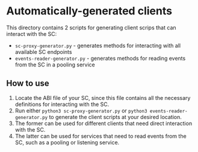 # Automatically-generated clients
This directory contains 2 scripts for generating client scrips that can interact with the SC:
- `sc-proxy-generator.py` - generates methods for interacting with all available SC endpoints
- `events-reader-generator.py` - generates methods for reading events from the SC in a pooling service

## How to use
1. Locate the ABI file of your SC, since this file contains all the necessary definitions for interacting with the SC.
2. Run either `python3 sc-proxy-generator.py` or `python3 events-reader-generator.py` to generate the client scripts at your desired location.
3. The former can be used for different clients that need direct interaction with the SC.
4. The latter can be used for services that need to read events from the SC, such as a pooling or listening service.